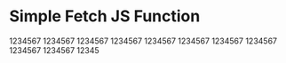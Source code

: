 # Simple Fetch JS Function 



1234567
1234567
1234567
1234567
1234567
1234567
1234567
1234567
1234567
1234567
12345
